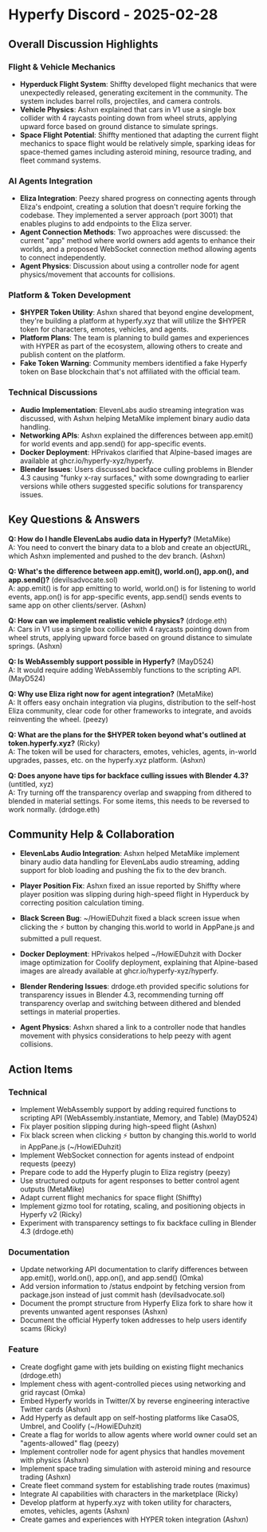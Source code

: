 # Hyperfy Discord - 2025-02-28

## Overall Discussion Highlights

### Flight & Vehicle Mechanics
- **Hyperduck Flight System**: Shiffty developed flight mechanics that were unexpectedly released, generating excitement in the community. The system includes barrel rolls, projectiles, and camera controls.
- **Vehicle Physics**: Ashxn explained that cars in V1 use a single box collider with 4 raycasts pointing down from wheel struts, applying upward force based on ground distance to simulate springs.
- **Space Flight Potential**: Shiffty mentioned that adapting the current flight mechanics to space flight would be relatively simple, sparking ideas for space-themed games including asteroid mining, resource trading, and fleet command systems.

### AI Agents Integration
- **Eliza Integration**: Peezy shared progress on connecting agents through Eliza's endpoint, creating a solution that doesn't require forking the codebase. They implemented a server approach (port 3001) that enables plugins to add endpoints to the Eliza server.
- **Agent Connection Methods**: Two approaches were discussed: the current "app" method where world owners add agents to enhance their worlds, and a proposed WebSocket connection method allowing agents to connect independently.
- **Agent Physics**: Discussion about using a controller node for agent physics/movement that accounts for collisions.

### Platform & Token Development
- **$HYPER Token Utility**: Ashxn shared that beyond engine development, they're building a platform at hyperfy.xyz that will utilize the $HYPER token for characters, emotes, vehicles, and agents.
- **Platform Plans**: The team is planning to build games and experiences with HYPER as part of the ecosystem, allowing others to create and publish content on the platform.
- **Fake Token Warning**: Community members identified a fake Hyperfy token on Base blockchain that's not affiliated with the official team.

### Technical Discussions
- **Audio Implementation**: ElevenLabs audio streaming integration was discussed, with Ashxn helping MetaMike implement binary audio data handling.
- **Networking APIs**: Ashxn explained the differences between app.emit() for world events and app.send() for app-specific events.
- **Docker Deployment**: HPrivakos clarified that Alpine-based images are available at ghcr.io/hyperfy-xyz/hyperfy.
- **Blender Issues**: Users discussed backface culling problems in Blender 4.3 causing "funky x-ray surfaces," with some downgrading to earlier versions while others suggested specific solutions for transparency issues.

## Key Questions & Answers

**Q: How do I handle ElevenLabs audio data in Hyperfy?** (MetaMike)  
A: You need to convert the binary data to a blob and create an objectURL, which Ashxn implemented and pushed to the dev branch. (Ashxn)

**Q: What's the difference between app.emit(), world.on(), app.on(), and app.send()?** (devilsadvocate.sol)  
A: app.emit() is for app emitting to world, world.on() is for listening to world events, app.on() is for app-specific events, app.send() sends events to same app on other clients/server. (Ashxn)

**Q: How can we implement realistic vehicle physics?** (drdoge.eth)  
A: Cars in V1 use a single box collider with 4 raycasts pointing down from wheel struts, applying upward force based on ground distance to simulate springs. (Ashxn)

**Q: Is WebAssembly support possible in Hyperfy?** (MayD524)  
A: It would require adding WebAssembly functions to the scripting API. (MayD524)

**Q: Why use Eliza right now for agent integration?** (MetaMike)  
A: It offers easy onchain integration via plugins, distribution to the self-host Eliza community, clear code for other frameworks to integrate, and avoids reinventing the wheel. (peezy)

**Q: What are the plans for the $HYPER token beyond what's outlined at token.hyperfy.xyz?** (Ricky)  
A: The token will be used for characters, emotes, vehicles, agents, in-world upgrades, passes, etc. on the hyperfy.xyz platform. (Ashxn)

**Q: Does anyone have tips for backface culling issues with Blender 4.3?** (untitled, xyz)  
A: Try turning off the transparency overlap and swapping from dithered to blended in material settings. For some items, this needs to be reversed to work normally. (drdoge.eth)

## Community Help & Collaboration

- **ElevenLabs Audio Integration**: Ashxn helped MetaMike implement binary audio data handling for ElevenLabs audio streaming, adding support for blob loading and pushing the fix to the dev branch.

- **Player Position Fix**: Ashxn fixed an issue reported by Shiffty where player position was slipping during high-speed flight in Hyperduck by correcting position calculation timing.

- **Black Screen Bug**: ~/HowiEDuhzit fixed a black screen issue when clicking the ⚡ button by changing this.world to world in AppPane.js and submitted a pull request.

- **Docker Deployment**: HPrivakos helped ~/HowiEDuhzit with Docker image optimization for Coolify deployment, explaining that Alpine-based images are already available at ghcr.io/hyperfy-xyz/hyperfy.

- **Blender Rendering Issues**: drdoge.eth provided specific solutions for transparency issues in Blender 4.3, recommending turning off transparency overlap and switching between dithered and blended settings in material properties.

- **Agent Physics**: Ashxn shared a link to a controller node that handles movement with physics considerations to help peezy with agent collisions.

## Action Items

### Technical
- Implement WebAssembly support by adding required functions to scripting API (WebAssembly.instantiate, Memory, and Table) (MayD524)
- Fix player position slipping during high-speed flight (Ashxn)
- Fix black screen when clicking ⚡ button by changing this.world to world in AppPane.js (~/HowiEDuhzit)
- Implement WebSocket connection for agents instead of endpoint requests (peezy)
- Prepare code to add the Hyperfy plugin to Eliza registry (peezy)
- Use structured outputs for agent responses to better control agent outputs (MetaMike)
- Adapt current flight mechanics for space flight (Shiffty)
- Implement gizmo tool for rotating, scaling, and positioning objects in Hyperfy v2 (Ricky)
- Experiment with transparency settings to fix backface culling in Blender 4.3 (drdoge.eth)

### Documentation
- Update networking API documentation to clarify differences between app.emit(), world.on(), app.on(), and app.send() (Omka)
- Add version information to /status endpoint by fetching version from package.json instead of just commit hash (devilsadvocate.sol)
- Document the prompt structure from Hyperfy Eliza fork to share how it prevents unwanted agent responses (Ashxn)
- Document the official Hyperfy token addresses to help users identify scams (Ricky)

### Feature
- Create dogfight game with jets building on existing flight mechanics (drdoge.eth)
- Implement chess with agent-controlled pieces using networking and grid raycast (Omka)
- Embed Hyperfy worlds in Twitter/X by reverse engineering interactive Twitter cards (Ashxn)
- Add Hyperfy as default app on self-hosting platforms like CasaOS, Umbrel, and Coolify (~/HowiEDuhzit)
- Create a flag for worlds to allow agents where world owner could set an "agents-allowed" flag (peezy)
- Implement controller node for agent physics that handles movement with physics (Ashxn)
- Implement space trading simulation with asteroid mining and resource trading (Ashxn)
- Create fleet command system for establishing trade routes (maximus)
- Integrate AI capabilities with characters in the marketplace (Ricky)
- Develop platform at hyperfy.xyz with token utility for characters, emotes, vehicles, agents (Ashxn)
- Create games and experiences with HYPER token integration (Ashxn)